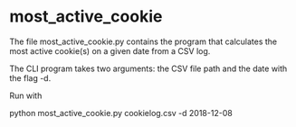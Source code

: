 # most_active_cookie
The file most_active_cookie.py contains the program that calculates the most active cookie(s) on a given date from a CSV log.

The CLI program takes two arguments: the CSV file path and the date with the flag -d.

Run with

python most_active_cookie.py cookielog.csv -d 2018-12-08

